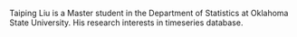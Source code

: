 Taiping Liu is a Master student in the Department of Statistics at Oklahoma State University. His research interests in timeseries database.
